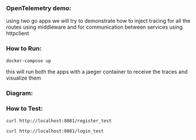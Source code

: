 ### OpenTelemetry demo:
using two go apps we will try to demonstrate how to inject tracing for all the routes using middleware and for communication between services using httpclient

### How to Run:
`docker-compose up`

this will run both the apps with a jaeger container to receive the traces and visualize them

### Diagram:



### How to Test:
`curl http://localhost:8081/register_test`

`curl http://localhost:8081/login_test`

